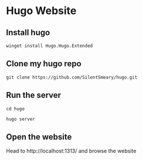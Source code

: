 # Hugo Website
## Install hugo
```
winget install Hugo.Hugo.Extended
```
## Clone my hugo repo
```
git clone https://github.com/SilentSmeary/hugo.git
```
## Run the server
```
cd hugo
```
```
hugo server
```

## Open the website
Head to http://localhost:1313/ and browse the website
